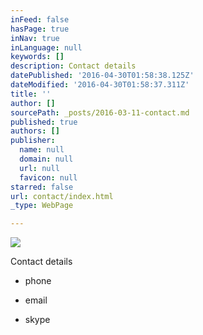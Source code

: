 ```yaml
---
inFeed: false
hasPage: true
inNav: true
inLanguage: null
keywords: []
description: Contact details
datePublished: '2016-04-30T01:58:38.125Z'
dateModified: '2016-04-30T01:58:37.311Z'
title: ''
author: []
sourcePath: _posts/2016-03-11-contact.md
published: true
authors: []
publisher:
  name: null
  domain: null
  url: null
  favicon: null
starred: false
url: contact/index.html
_type: WebPage

---
```

![](https://the-grid-user-content.s3-us-west-2.amazonaws.com/8d1e5f0e-56b7-4c94-90c9-39412805bcf3.jpg)

Contact details

- phone 

- email

- skype